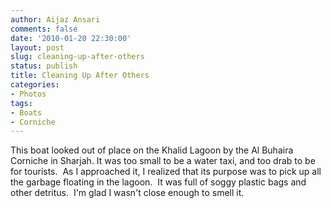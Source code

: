 ```yaml
---
author: Aijaz Ansari
comments: false
date: '2010-01-20 22:30:00'
layout: post
slug: cleaning-up-after-others
status: publish
title: Cleaning Up After Others
categories:
- Photos
tags:
- Boats
- Corniche
---
```


<!-- ai c /wp/IMG_8639_SMALL.jpg /wp/IMG_8639_SMALL-440x293.jpg 440 293 Tethered to the shore, this boat is used to pick up garbage floating in the lagoon by the Sharjah Corniche -->

This boat looked out of place on the Khalid Lagoon by the Al Buhaira Corniche
in Sharjah. It was too small to be a water taxi, and too drab to be for
tourists.  As I approached it, I realized that its purpose was to pick up all
the garbage floating in the lagoon.  It was full of soggy plastic bags and
other detritus.  I'm glad I wasn't close enough to smell it.
